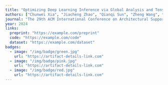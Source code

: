 ```yaml
---
title: "Optimizing Deep Learning Inference via Global Analysis and Tensor Expressions"
authors: ["Chunwei Xia", "Jiacheng Zhao", "Qianqi Sun", "Zheng Wang", "Yuan Wen", "Huimin Cui", "Xiaobing Feng"]
journal: "The 29th ACM International Conference on Architectural Support for Programming Languages and Operating Systems (ASPLOS)(Artificate Evaluated!) "
year: 2024
links:
  preprint: "https://example.com/preprint"
  code: "https://example.com/code"
  dataset: "https://example.com/dataset"
badges:
  - image: "/img/badge/green.jpg"
    url: "https://artifact-details-link.com"
  - image: "/img/badge/pink.jpg"
    url: "https://artifact-details-link.com"
  - image: "/img/badge/red.jpg"
    url: "https://artifact-details-link.com"
---
```

